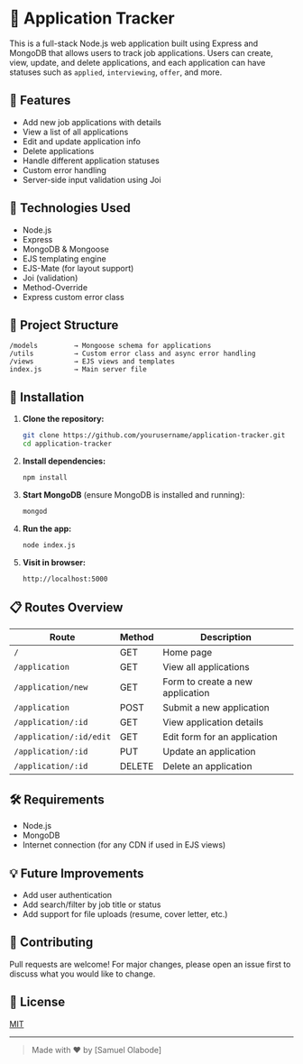 
# 📝 Application Tracker

This is a full-stack Node.js web application built using Express and MongoDB that allows users to track job applications. Users can create, view, update, and delete applications, and each application can have statuses such as `applied`, `interviewing`, `offer`, and more.

## 🌟 Features

- Add new job applications with details
- View a list of all applications
- Edit and update application info
- Delete applications
- Handle different application statuses
- Custom error handling
- Server-side input validation using Joi

## 🚀 Technologies Used

- Node.js
- Express
- MongoDB & Mongoose
- EJS templating engine
- EJS-Mate (for layout support)
- Joi (validation)
- Method-Override
- Express custom error class

## 📂 Project Structure

```
/models         → Mongoose schema for applications  
/utils          → Custom error class and async error handling  
/views          → EJS views and templates  
index.js        → Main server file  
```

## 🔧 Installation

1. **Clone the repository:**

   ```bash
   git clone https://github.com/yourusername/application-tracker.git
   cd application-tracker
   ```

2. **Install dependencies:**

   ```bash
   npm install
   ```

3. **Start MongoDB** (ensure MongoDB is installed and running):

   ```bash
   mongod
   ```

4. **Run the app:**

   ```bash
   node index.js
   ```

5. **Visit in browser:**

   ```
   http://localhost:5000
   ```

## 📋 Routes Overview

| Route | Method | Description |
|-------|--------|-------------|
| `/` | GET | Home page |
| `/application` | GET | View all applications |
| `/application/new` | GET | Form to create a new application |
| `/application` | POST | Submit a new application |
| `/application/:id` | GET | View application details |
| `/application/:id/edit` | GET | Edit form for an application |
| `/application/:id` | PUT | Update an application |
| `/application/:id` | DELETE | Delete an application |

## 🛠 Requirements

- Node.js
- MongoDB
- Internet connection (for any CDN if used in EJS views)

## 💡 Future Improvements

- Add user authentication
- Add search/filter by job title or status
- Add support for file uploads (resume, cover letter, etc.)

## 🤝 Contributing

Pull requests are welcome! For major changes, please open an issue first to discuss what you would like to change.

## 📄 License

[MIT](LICENSE)

---

> Made with ❤️ by [Samuel Olabode]
